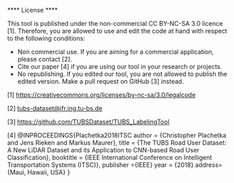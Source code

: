 **** License ****

This tool is published under the non-commercial CC BY-NC-SA 3.0 licence [1].
Therefore, you are allowed to use and edit the code at hand with respect to the
following conditions: 

* Non commercial use. If you are aiming for a commercial application, please contact [2].
* Cite our paper [4] if you are using our tool in your research or projects.
* No republishing. If you edited our tool, you are not allowed to publish the edited version. 
  Make a pull request on GitHub [3] instead.


[1]	https://creativecommons.org/licenses/by-nc-sa/3.0/legalcode

[2]	tubs-dataset@ifr.ing.tu-bs.de

[3] 	https://github.com/TUBSDataset/TUBS_LabelingTool

[4] 	@INPROCEEDINGS{Plachetka2018ITSC
  	 author = {Christopher Plachetka and Jens Rieken and Markus Maurer},
  	 title = {The TUBS Road User Dataset: A New LiDAR Dataset and its Application to CNN-based Road User Classification},
  	 booktitle = {IEEE International Conference on Intelligent Transportation Systems (ITSC)},
  	 publisher ={IEEE}
  	 year = {2018}
  	 address={Maui, Hawaii, USA}
	} 
